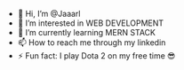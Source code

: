 - 👋 Hi, I’m @Jaaarl
- 👀 I’m interested in WEB DEVELOPMENT
- 🌱 I’m currently learning MERN STACK
- 📫 How to reach me through my linkedin 
- ⚡ Fun fact: I play Dota 2 on my free time 😎

<!---
Jaaarl/Jaaarl is a ✨ special ✨ repository because its `README.md` (this file) appears on your GitHub profile.
You can click the Preview link to take a look at your changes.
--->
